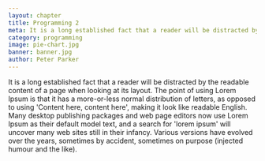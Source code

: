 ```yaml
---
layout: chapter
title: Programming 2
meta: It is a long established fact that a reader will be distracted by the readable content of a page when looking at its layout.
category: programming
image: pie-chart.jpg
banner: banner.jpg
author: Peter Parker
---
```


It is a long established fact that a reader will be distracted by the readable content of a page when looking at its layout. The point of using Lorem Ipsum is that it has a more-or-less normal distribution of letters, as opposed to using 'Content here, content here', making it look like readable English. Many desktop publishing packages and web page editors now use Lorem Ipsum as their default model text, and a search for 'lorem ipsum' will uncover many web sites still in their infancy. Various versions have evolved over the years, sometimes by accident, sometimes on purpose (injected humour and the like).